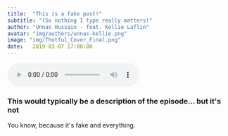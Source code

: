 ```yaml
---
title:  "This is a fake post!"
subtitle: "(So nothing I type really matters)"
author: "Unnas Hussain - feat. Kellie Laflin"
avatar: "img/authors/unnas-kellie.png"
image: "img/Thotful_Cover_Final.png"
date:   2019-03-07 17:00:00
---
```


<audio controls="controls">
  <source type="audio/mp3" src="http://www.noiseaddicts.com/samples_1w72b820/1449.mp3"></source>
  <p>There is no audio file because once again this is fake.</p>
</audio>


### This would typically be a description of the episode... but it's not
You know, because it's fake and everything.

